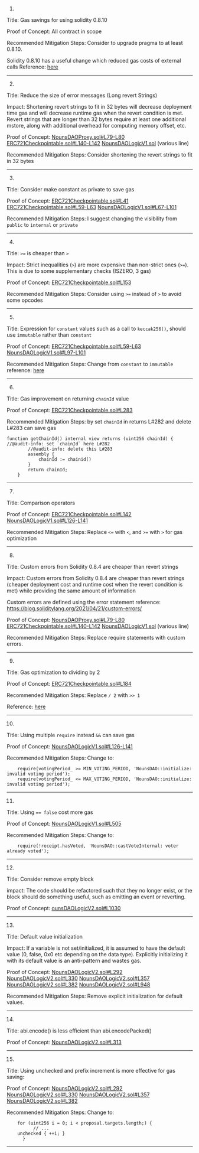 1.
Title: Gas savings for using solidity 0.8.10

Proof of Concept:
All contract in scope

Recommended Mitigation Steps:
Consider to upgrade pragma to at least 0.8.10.

Solidity 0.8.10 has a useful change which reduced gas costs of external calls
Reference: [here](https://blog.soliditylang.org/2021/11/09/solidity-0.8.10-release-announcement/)
______________________________________________________________________

2.
Title: Reduce the size of error messages (Long revert Strings)

Impact:
Shortening revert strings to fit in 32 bytes will decrease deployment time gas and will decrease runtime gas when the revert condition is met.
Revert strings that are longer than 32 bytes require at least one additional mstore, along with additional overhead for computing memory offset, etc.

Proof of Concept:
[NounsDAOProxy.sol#L79-L80](https://github.com/code-423n4/2022-08-nounsdao/blob/main/contracts/governance/NounsDAOProxy.sol#L79-L80)
[ERC721Checkpointable.sol#L140-L142](https://github.com/code-423n4/2022-08-nounsdao/blob/main/contracts/base/ERC721Checkpointable.sol#L140-L142)
[NounsDAOLogicV1.sol](https://github.com/code-423n4/2022-08-nounsdao/blob/main/contracts/governance/NounsDAOLogicV1.sol) (various line)

Recommended Mitigation Steps:
Consider shortening the revert strings to fit in 32 bytes
________________________________________________________________________

3.
Title: Consider make constant as private to save gas

Proof of Concept:
[ERC721Checkpointable.sol#L41](https://github.com/code-423n4/2022-08-nounsdao/blob/main/contracts/base/ERC721Checkpointable.sol#L41)
[ERC721Checkpointable.sol#L59-L63](https://github.com/code-423n4/2022-08-nounsdao/blob/main/contracts/base/ERC721Checkpointable.sol#L59-L63)
[NounsDAOLogicV1.sol#L67-L101](https://github.com/code-423n4/2022-08-nounsdao/blob/main/contracts/governance/NounsDAOLogicV1.sol#L67-L101)

Recommended Mitigation Steps:
I suggest changing the visibility from `public` to `internal` or `private`
________________________________________________________________________

4.
Title: `>=` is cheaper than `>`

Impact:
Strict inequalities (`>`) are more expensive than non-strict ones (`>=`). This is due to some supplementary checks (ISZERO, 3 gas)

Proof of Concept:
[ERC721Checkpointable.sol#L153](https://github.com/code-423n4/2022-08-nounsdao/blob/main/contracts/base/ERC721Checkpointable.sol#L153)

Recommended Mitigation Steps:
Consider using `>=` instead of `>` to avoid some opcodes
________________________________________________________________________

5.
Title: Expression for `constant` values such as a call to `keccak256()`, should use `immutable` rather than `constant`

Proof of Concept:
[ERC721Checkpointable.sol#L59-L63](https://github.com/code-423n4/2022-08-nounsdao/blob/main/contracts/base/ERC721Checkpointable.sol#L59-L63)
[NounsDAOLogicV1.sol#L97-L101](https://github.com/code-423n4/2022-08-nounsdao/blob/main/contracts/governance/NounsDAOLogicV1.sol#L97-L101)

Recommended Mitigation Steps:
Change from `constant` to `immutable`
reference: [here](https://github.com/ethereum/solidity/issues/9232)
________________________________________________________________________

6.
Title: Gas improvement on returning `chainId` value

Proof of Concept:
[ERC721Checkpointable.sol#L283](https://github.com/code-423n4/2022-08-nounsdao/blob/main/contracts/base/ERC721Checkpointable.sol#L283)

Recommended Mitigation Steps:
by set `chainId` in returns L#282 and delete L#283 can save gas

```
function getChainId() internal view returns (uint256 chainId) { //@audit-info: set `chainId` here L#282
        //@audit-info: delete this L#283
        assembly {
            chainId := chainid()
        }
        return chainId;
    }
```
________________________________________________________________________

7.
Title: Comparison operators

Proof of Concept:
[ERC721Checkpointable.sol#L142](https://github.com/code-423n4/2022-08-nounsdao/blob/main/contracts/base/ERC721Checkpointable.sol#L142)
[NounsDAOLogicV1.sol#L126-L141](https://github.com/code-423n4/2022-08-nounsdao/blob/main/contracts/governance/NounsDAOLogicV1.sol#L126-L141)

Recommended Mitigation Steps:
Replace `<=` with `<`, and `>=` with `>` for gas optimization
________________________________________________________________________

8.
Title: Custom errors from Solidity 0.8.4 are cheaper than revert strings

Impact:
Custom errors from Solidity 0.8.4 are cheaper than revert strings (cheaper deployment cost and runtime cost when the revert condition is met) while providing the same amount of information

Custom errors are defined using the error statement
reference: https://blog.soliditylang.org/2021/04/21/custom-errors/

Proof of Concept:
[NounsDAOProxy.sol#L79-L80](https://github.com/code-423n4/2022-08-nounsdao/blob/main/contracts/governance/NounsDAOProxy.sol#L79-L80)
[ERC721Checkpointable.sol#L140-L142](https://github.com/code-423n4/2022-08-nounsdao/blob/main/contracts/base/ERC721Checkpointable.sol#L140-L142)
[NounsDAOLogicV1.sol](https://github.com/code-423n4/2022-08-nounsdao/blob/main/contracts/governance/NounsDAOLogicV1.sol) (various line)

Recommended Mitigation Steps:
Replace require statements with custom errors.
________________________________________________________________________

9.
Title: Gas optimization to dividing by 2

Proof of Concept:
[ERC721Checkpointable.sol#L184](https://github.com/code-423n4/2022-08-nounsdao/blob/main/contracts/base/ERC721Checkpointable.sol#L184)

Recommended Mitigation Steps:
Replace `/ 2` with `>> 1`

Reference: [here](https://github.com/byterocket/c4-common-issues/blob/main/0-Gas-Optimizations.md#g008---use-shift-rightleft-instead-of-divisionmultiplication-if-possible)
________________________________________________________________________

10.
Title: Using multiple `require` instead `&&` can save gas

Proof of Concept:
[NounsDAOLogicV1.sol#L126-L141](https://github.com/code-423n4/2022-08-nounsdao/blob/main/contracts/governance/NounsDAOLogicV1.sol#L126-L141)

Recommended Mitigation Steps:
Change to:

```
	require(votingPeriod_ >= MIN_VOTING_PERIOD, 'NounsDAO::initialize: invalid voting period');
	require(votingPeriod_ <= MAX_VOTING_PERIOD, 'NounsDAO::initialize: invalid voting period');
```
________________________________________________________________________

11.
Title: Using `== false` cost more gas

Proof of Concept:
[NounsDAOLogicV1.sol#L505](https://github.com/code-423n4/2022-08-nounsdao/blob/main/contracts/governance/NounsDAOLogicV1.sol#L505)

Recommended Mitigation Steps:
Change to:

```
	require(!receipt.hasVoted, 'NounsDAO::castVoteInternal: voter already voted');
```
________________________________________________________________________

12.
Title: Consider remove empty block

impact:
The code should be refactored such that they no longer exist, or the block should do something useful, such as emitting an event or reverting.

Proof of Concept:
[ounsDAOLogicV2.sol#L1030](https://github.com/code-423n4/2022-08-nounsdao/blob/main/contracts/governance/NounsDAOLogicV2.sol#L1030)
________________________________________________________________________

13.
Title: Default value initialization

Impact:
If a variable is not set/initialized, it is assumed to have the default value (0, false, 0x0 etc depending on the data type). Explicitly initializing it with its default value is an anti-pattern and wastes gas.

Proof of Concept:
[NounsDAOLogicV2.sol#L292](https://github.com/code-423n4/2022-08-nounsdao/blob/main/contracts/governance/NounsDAOLogicV2.sol#L292)
[NounsDAOLogicV2.sol#L330](https://github.com/code-423n4/2022-08-nounsdao/blob/main/contracts/governance/NounsDAOLogicV2.sol#L330)
[NounsDAOLogicV2.sol#L357](https://github.com/code-423n4/2022-08-nounsdao/blob/main/contracts/governance/NounsDAOLogicV2.sol#L357)
[NounsDAOLogicV2.sol#L382](https://github.com/code-423n4/2022-08-nounsdao/blob/main/contracts/governance/NounsDAOLogicV2.sol#L382)
[NounsDAOLogicV2.sol#L948](https://github.com/code-423n4/2022-08-nounsdao/blob/main/contracts/governance/NounsDAOLogicV2.sol#L948)

Recommended Mitigation Steps:
Remove explicit initialization for default values.
________________________________________________________________________

14.
Title: abi.encode() is less efficient than abi.encodePacked()

Proof of Concept:
[NounsDAOLogicV2.sol#L313](https://github.com/code-423n4/2022-08-nounsdao/blob/main/contracts/governance/NounsDAOLogicV2.sol#L313)
________________________________________________________________________

15.
Title: Using unchecked and prefix increment is more effective for gas saving:

Proof of Concept:
[NounsDAOLogicV2.sol#L292](https://github.com/code-423n4/2022-08-nounsdao/blob/main/contracts/governance/NounsDAOLogicV2.sol#L292)
[NounsDAOLogicV2.sol#L330](https://github.com/code-423n4/2022-08-nounsdao/blob/main/contracts/governance/NounsDAOLogicV2.sol#L330)
[NounsDAOLogicV2.sol#L357](https://github.com/code-423n4/2022-08-nounsdao/blob/main/contracts/governance/NounsDAOLogicV2.sol#L357)
[NounsDAOLogicV2.sol#L382](https://github.com/code-423n4/2022-08-nounsdao/blob/main/contracts/governance/NounsDAOLogicV2.sol#L382)

Recommended Mitigation Steps:
Change to:
```
    for (uint256 i = 0; i < proposal.targets.length;) {
          // ... 
    unchecked { ++i; }
      }
```
________________________________________________________________________